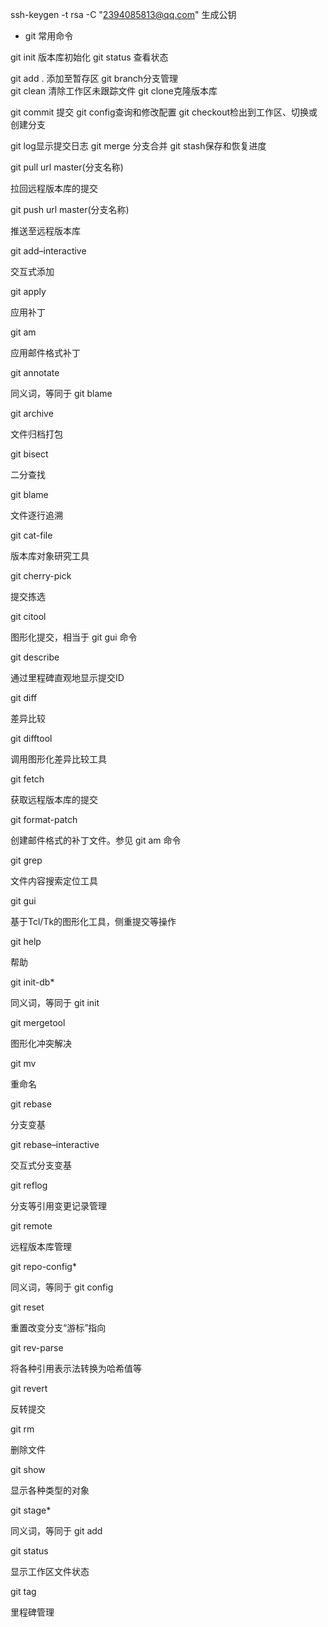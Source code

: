 ssh-keygen -t rsa -C "2394085813@qq.com"
生成公钥
+   git 常用命令

git init 版本库初始化 git status 查看状态

git add . 添加至暂存区          git branch分支管理  
git clean   清除工作区未跟踪文件                git clone克隆版本库


git commit 提交         git config查询和修改配置
git checkout检出到工作区、切换或创建分支

git log显示提交日志   git merge  分支合并   git stash保存和恢复进度

git pull   url  master(分支名称)

拉回远程版本库的提交

git push  url master(分支名称)

推送至远程版本库












git add–interactive

交互式添加

git apply

应用补丁

git am

应用邮件格式补丁

git annotate

同义词，等同于 git blame

git archive

文件归档打包

git bisect

二分查找

git blame

文件逐行追溯



git cat-file

版本库对象研究工具



git cherry-pick

提交拣选

git citool

图形化提交，相当于 git gui 命令







git describe

通过里程碑直观地显示提交ID

git diff

差异比较

git difftool

调用图形化差异比较工具

git fetch

获取远程版本库的提交

git format-patch

创建邮件格式的补丁文件。参见 git am 命令

git grep

文件内容搜索定位工具

git gui

基于Tcl/Tk的图形化工具，侧重提交等操作

git help

帮助



git init-db*

同义词，等同于 git init



git mergetool

图形化冲突解决

git mv

重命名



git rebase

分支变基

git rebase–interactive

交互式分支变基

git reflog

分支等引用变更记录管理

git remote

远程版本库管理

git repo-config*

同义词，等同于 git config

git reset

重置改变分支“游标”指向

git rev-parse

将各种引用表示法转换为哈希值等

git revert

反转提交

git rm

删除文件

git show

显示各种类型的对象

git stage*

同义词，等同于 git add



git status

显示工作区文件状态

git tag

里程碑管理


